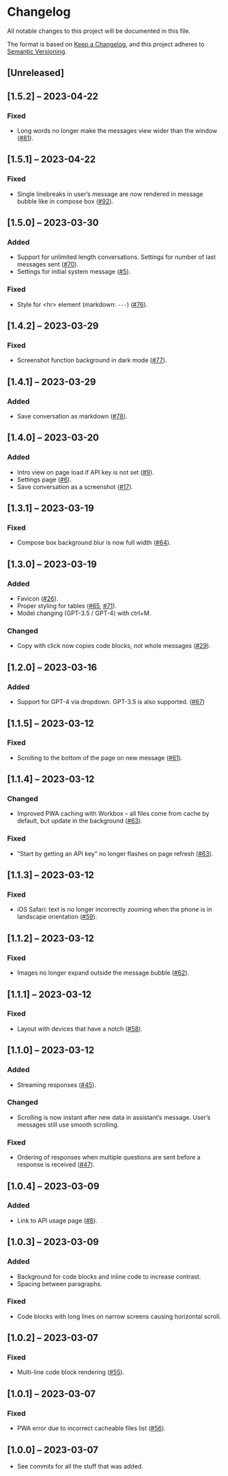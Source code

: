 # Changelog

All notable changes to this project will be documented in this file.

The format is based on [Keep a Changelog](https://keepachangelog.com/en/1.1.0/),
and this project adheres to [Semantic Versioning](https://semver.org/spec/v2.0.0.html).

## [Unreleased]

## [1.5.2] – 2023-04-22

### Fixed
- Long words no longer make the messages view wider than the window ([#81](https://github.com/felixbade/assistant/issues/81)).

## [1.5.1] – 2023-04-22

### Fixed
- Single linebreaks in user’s message are now rendered in message bubble like in compose box ([#92](https://github.com/felixbade/assistant/issues/92)).

## [1.5.0] – 2023-03-30

### Added

- Support for unlimited length conversations. Settings for number of last messages sent ([#70](https://github.com/felixbade/chatgpt-web-ui/issues/70)).
- Settings for initial system message ([#5](https://github.com/felixbade/chatgpt-web-ui/issues/5)).

### Fixed

- Style for &lt;hr&gt; element (markdown: `---`) ([#76](https://github.com/felixbade/chatgpt-web-ui/issues/76)).

## [1.4.2] – 2023-03-29

### Fixed

- Screenshot function background in dark mode ([#77](https://github.com/felixbade/chatgpt-web-ui/issues/77)).

## [1.4.1] – 2023-03-29

### Added

- Save conversation as markdown ([#78](https://github.com/felixbade/chatgpt-web-ui/issues/78)).

## [1.4.0] – 2023-03-20

### Added

- Intro view on page load if API key is not set ([#9](https://github.com/felixbade/chatgpt-web-ui/issues/9)).
- Settings page ([#6](https://github.com/felixbade/chatgpt-web-ui/issues/6)).
- Save conversation as a screenshot ([#17](https://github.com/felixbade/chatgpt-web-ui/issues/17)).

## [1.3.1] – 2023-03-19

### Fixed

- Compose box background blur is now full width ([#64](https://github.com/felixbade/chatgpt-web-ui/issues/64)).

## [1.3.0] – 2023-03-19

### Added

- Favicon ([#26](https://github.com/felixbade/chatgpt-web-ui/issues/26)).
- Proper styling for tables ([#65](https://github.com/felixbade/chatgpt-web-ui/issues/65), [#71](https://github.com/felixbade/chatgpt-web-ui/issues/71)).
- Model changing (GPT-3.5 / GPT-4) with ctrl+M.

### Changed

- Copy with click now copies code blocks, not whole messages ([#29](https://github.com/felixbade/chatgpt-web-ui/issues/29)).

## [1.2.0] – 2023-03-16

### Added

- Support for GPT-4 via dropdown. GPT-3.5 is also supported. ([#67](https://github.com/felixbade/chatgpt-web-ui/issues/67))


## [1.1.5] – 2023-03-12

### Fixed

- Scrolling to the bottom of the page on new message ([#61](https://github.com/felixbade/chatgpt-web-ui/issues/61)).

## [1.1.4] – 2023-03-12

### Changed

- Improved PWA caching with Workbox – all files come from cache by default, but update in the background ([#63](https://github.com/felixbade/chatgpt-web-ui/issues/63)).

### Fixed

- ”Start by getting an API key” no longer flashes on page refresh ([#63](https://github.com/felixbade/chatgpt-web-ui/issues/63)).

## [1.1.3] – 2023-03-12

### Fixed

- iOS Safari: text is no longer incorrectly zooming when the phone is in landscape orientation ([#59](https://github.com/felixbade/chatgpt-web-ui/issues/59)).

## [1.1.2] – 2023-03-12

### Fixed

- Images no longer expand outside the message bubble ([#62](https://github.com/felixbade/chatgpt-web-ui/issues/62)).

## [1.1.1] – 2023-03-12

### Fixed

- Layout with devices that have a notch ([#58](https://github.com/felixbade/chatgpt-web-ui/issues/58)).

## [1.1.0] – 2023-03-12

### Added

- Streaming responses ([#45](https://github.com/felixbade/chatgpt-web-ui/issues/45)).

### Changed

- Scrolling is now instant after new data in assistant’s message. User’s messages still use smooth scrolling.

### Fixed

- Ordering of responses when multiple questions are sent before a response is received ([#47](https://github.com/felixbade/chatgpt-web-ui/issues/47)).

## [1.0.4] – 2023-03-09

### Added

- Link to API usage page ([#8](https://github.com/felixbade/chatgpt-web-ui/issues/8)).

## [1.0.3] – 2023-03-09

### Added

- Background for code blocks and inline code to increase contrast.
- Spacing between paragraphs.

### Fixed

- Code blocks with long lines on narrow screens causing horizontal scroll.

## [1.0.2] – 2023-03-07

### Fixed

- Multi-line code block rendering ([#55](https://github.com/felixbade/chatgpt-web-ui/issues/55)).

## [1.0.1] – 2023-03-07

### Fixed

- PWA error due to incorrect cacheable files list ([#56](https://github.com/felixbade/chatgpt-web-ui/issues/56)).

## [1.0.0] – 2023-03-07

- See commits for all the stuff that was added.